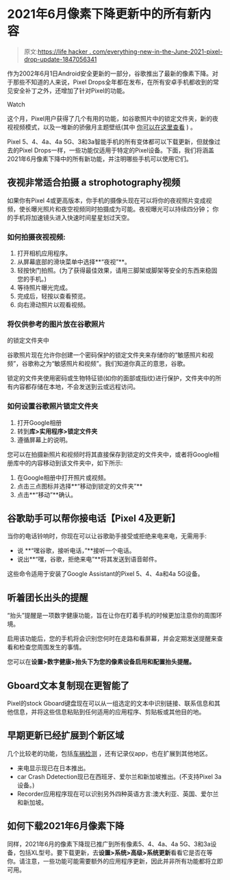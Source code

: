 # 2021年6月像素下降更新中的所有新内容

> 原文:[https://life hacker . com/everything-new-in-the-June-2021-pixel-drop-update-1847056341](https://lifehacker.com/everything-new-in-the-june-2021-pixel-drop-update-1847056341)

作为2002年6月1日Android安全更新的一部分，谷歌推出了最新的像素下降。对于那些不知道的人来说，Pixel Drops全年都在发布，在所有安卓手机都收到的常见安全补丁之外，还增加了针对Pixel的功能。

Watch

这个月，Pixel用户获得了几个有用的功能，如谷歌照片中的锁定文件夹，新的夜视视频模式，以及一堆新的骄傲月主题壁纸(其中 [你可以在这里查看](https://blog.google/products/pixel/feature-drop-starry-videos-pride-wallpapers) ) 。

Pixel 5、4、4a、4a 5G、3和3a智能手机的所有变体都可以下载更新，但就像过去的Pixel Drops一样，一些功能仅适用于特定的Pixel设备。下面，我们将涵盖2021年6月像素下降中的所有新功能，并注明哪些手机可以使用它们。

## 夜视非常适合拍摄 a strophotography视频

如果你有Pixel 4或更高版本，你手机的摄像头现在可以将你的夜视照片变成视频，使长曝光照片和夜空视频同时拍摄成为可能。夜视曝光可以持续四分钟； 你的手机将加速镜头进入快速时间星星划过天空。

### 如何拍摄夜视视频:

1.  打开相机应用程序。
2.  从屏幕底部的滑块菜单中选择**“夜视”**。
3.  轻按快门拍照。(为了获得最佳效果，请用三脚架或脚架等安全的东西来稳固您的手机。)
4.  等待照片曝光完成。
5.  完成后，轻按以查看预览。
6.  向右滑动照片以观看视频。

### 将仅供参考的图片放在谷歌照片
的锁定文件夹中

谷歌照片现在允许你创建一个密码保护的锁定文件夹来存储你的“敏感照片和视频”，谷歌称之为“敏感照片和视频”。我们知道你真正的意思，谷歌。

锁定的文件夹使用密码或生物特征锁(如你的面部或指纹)进行保护，文件夹中的所有内容都存储在本地，不会发送到云或远程访问。

### **如何设置谷歌照片锁定文件夹**

1.  打开Google相册
2.  转到**库>实用程序>锁定文件夹**
3.  遵循屏幕上的说明。

您可以在拍摄新照片和视频时将其直接保存到锁定的文件夹中，或者将Google相册库中的内容移动到该文件夹中，如下所示:

1.  在Google相册中打开照片或视频。
2.  点击三点图标并选择**“移动到锁定的文件夹”**
3.  点击**“移动”**确认。

## **谷歌助手可以帮你接电话【Pixel 4及更新】**

当你的电话铃响时，你现在可以让谷歌助手接受或拒绝来电来电，无需用手:

*   说 **“嘿谷歌，接听电话，”**接听一个电话。
*   说出**“嘿，谷歌，拒绝来电”**将其发送到语音邮件。

这些命令适用于安装了Google Assistant的Pixel 5、4、4a和4a 5G设备。

## 听着团长出头的提醒

“抬头”提醒是一项数字健康功能，旨在让你在盯着手机的时候更加注意你的周围环境。

启用该功能后，您的手机将会识别您何时在走路和看屏幕，并会定期发送提醒来查看和检查您周围发生的事情。

您可以在**设置>数字健康>抬头下为您的像素设备启用和配置抬头提醒。**

## Gboard文本复制现在更智能了

Pixel的stock Gboard键盘现在可以从一组选定的文本中识别链接、联系信息和其他信息，并将这些信息粘贴到任何适用的应用程序、剪贴板或其他目的地。

## 早期更新已经扩展到个新区域

几个比较老的功能，包括[车祸检测](https://lifehacker.com/how-the-pixel-4-will-detect-car-crashes-and-help-you-re-1838679721) ，还有记录仪app，也在扩展到其他地区。

*   来电显示现已在日本推出。
*   car Crash Ddetection现已在西班牙、爱尔兰和新加坡推出。(不支持Pixel 3a设备。)
*   Recorder应用程序现在可以识别另外四种英语方言:澳大利亚、英国、爱尔兰和新加坡。

## 如何下载2021年6月像素下降

同样，2021年6月的像素下降现已推广到所有像素5、4、4a、4a 5G、3和3a设备，包括XL型号。要下载更新，去**设置>系统>高级>系统更新**看看它是否在等你。请注意，一些功能可能需要额外的应用程序更新，因此并非所有功能都将立即可用。